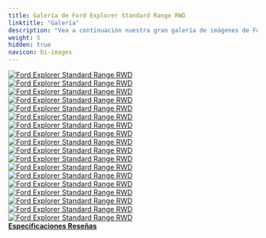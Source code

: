 ```yaml
---
title: Galería de Ford Explorer Standard Range RWD
linktitle: "Galería"
description: "Vea a continuación nuestra gran galería de imágenes de Ford Explorer Standard Range RWD. Haga clic en las imágenes para versiones en alta resolución."
weight: 5
hidden: true
navicon: bi-images
---
```

<!-- markdownlint-disable MD033 -->
<div class="row" id ="my-gallery">
	<div class="pswp-grid-item col-6 col-md-4">
		<a href="https://media.evkx.net/multimedia/models/ford/explorer/explorer_standard_range_rwd/charging_1.jpg"
data-pswp-src="https://media.evkx.net/multimedia/models/ford/explorer/explorer_standard_range_rwd/charging_1.jpg"
data-pswp-width="3000"
data-pswp-height="2000" 
target="_blank">
			<img src="https://media.evkx.net/multimedia/models/ford/explorer/explorer_standard_range_rwd/charging_1_xst.jpg" alt="Ford Explorer Standard Range RWD" class="img-fluid " />
		</a>
	</div>
	<div class="pswp-grid-item col-6 col-md-4">
		<a href="https://media.evkx.net/multimedia/models/ford/explorer/explorer_standard_range_rwd/charging_2.jpg"
data-pswp-src="https://media.evkx.net/multimedia/models/ford/explorer/explorer_standard_range_rwd/charging_2.jpg"
data-pswp-width="3000"
data-pswp-height="2283" 
target="_blank">
			<img src="https://media.evkx.net/multimedia/models/ford/explorer/explorer_standard_range_rwd/charging_2_xst.jpg" alt="Ford Explorer Standard Range RWD" class="img-fluid " />
		</a>
	</div>
	<div class="pswp-grid-item col-6 col-md-4">
		<a href="https://media.evkx.net/multimedia/models/ford/explorer/explorer_standard_range_rwd/exterior_1.jpg"
data-pswp-src="https://media.evkx.net/multimedia/models/ford/explorer/explorer_standard_range_rwd/exterior_1.jpg"
data-pswp-width="3000"
data-pswp-height="2199" 
target="_blank">
			<img src="https://media.evkx.net/multimedia/models/ford/explorer/explorer_standard_range_rwd/exterior_1_xst.jpg" alt="Ford Explorer Standard Range RWD" class="img-fluid " />
		</a>
	</div>
	<div class="pswp-grid-item col-6 col-md-4">
		<a href="https://media.evkx.net/multimedia/models/ford/explorer/explorer_standard_range_rwd/exterior_2.jpg"
data-pswp-src="https://media.evkx.net/multimedia/models/ford/explorer/explorer_standard_range_rwd/exterior_2.jpg"
data-pswp-width="3000"
data-pswp-height="2250" 
target="_blank">
			<img src="https://media.evkx.net/multimedia/models/ford/explorer/explorer_standard_range_rwd/exterior_2_xst.jpg" alt="Ford Explorer Standard Range RWD" class="img-fluid " />
		</a>
	</div>
	<div class="pswp-grid-item col-6 col-md-4">
		<a href="https://media.evkx.net/multimedia/models/ford/explorer/explorer_standard_range_rwd/exterior_3.jpg"
data-pswp-src="https://media.evkx.net/multimedia/models/ford/explorer/explorer_standard_range_rwd/exterior_3.jpg"
data-pswp-width="3000"
data-pswp-height="1696" 
target="_blank">
			<img src="https://media.evkx.net/multimedia/models/ford/explorer/explorer_standard_range_rwd/exterior_3_xst.jpg" alt="Ford Explorer Standard Range RWD" class="img-fluid " />
		</a>
	</div>
	<div class="pswp-grid-item col-6 col-md-4">
		<a href="https://media.evkx.net/multimedia/models/ford/explorer/explorer_standard_range_rwd/exterior_4.jpg"
data-pswp-src="https://media.evkx.net/multimedia/models/ford/explorer/explorer_standard_range_rwd/exterior_4.jpg"
data-pswp-width="3000"
data-pswp-height="2193" 
target="_blank">
			<img src="https://media.evkx.net/multimedia/models/ford/explorer/explorer_standard_range_rwd/exterior_4_xst.jpg" alt="Ford Explorer Standard Range RWD" class="img-fluid " />
		</a>
	</div>
	<div class="pswp-grid-item col-6 col-md-4">
		<a href="https://media.evkx.net/multimedia/models/ford/explorer/explorer_standard_range_rwd/exterior_5.jpg"
data-pswp-src="https://media.evkx.net/multimedia/models/ford/explorer/explorer_standard_range_rwd/exterior_5.jpg"
data-pswp-width="3000"
data-pswp-height="1506" 
target="_blank">
			<img src="https://media.evkx.net/multimedia/models/ford/explorer/explorer_standard_range_rwd/exterior_5_xst.jpg" alt="Ford Explorer Standard Range RWD" class="img-fluid " />
		</a>
	</div>
	<div class="pswp-grid-item col-6 col-md-4">
		<a href="https://media.evkx.net/multimedia/models/ford/explorer/explorer_standard_range_rwd/exterior_6.jpg"
data-pswp-src="https://media.evkx.net/multimedia/models/ford/explorer/explorer_standard_range_rwd/exterior_6.jpg"
data-pswp-width="3000"
data-pswp-height="2250" 
target="_blank">
			<img src="https://media.evkx.net/multimedia/models/ford/explorer/explorer_standard_range_rwd/exterior_6_xst.jpg" alt="Ford Explorer Standard Range RWD" class="img-fluid " />
		</a>
	</div>
	<div class="pswp-grid-item col-6 col-md-4">
		<a href="https://media.evkx.net/multimedia/models/ford/explorer/explorer_standard_range_rwd/exterior_7.jpg"
data-pswp-src="https://media.evkx.net/multimedia/models/ford/explorer/explorer_standard_range_rwd/exterior_7.jpg"
data-pswp-width="3000"
data-pswp-height="1632" 
target="_blank">
			<img src="https://media.evkx.net/multimedia/models/ford/explorer/explorer_standard_range_rwd/exterior_7_xst.jpg" alt="Ford Explorer Standard Range RWD" class="img-fluid " />
		</a>
	</div>
	<div class="pswp-grid-item col-6 col-md-4">
		<a href="https://media.evkx.net/multimedia/models/ford/explorer/explorer_standard_range_rwd/exterior_8.jpg"
data-pswp-src="https://media.evkx.net/multimedia/models/ford/explorer/explorer_standard_range_rwd/exterior_8.jpg"
data-pswp-width="3000"
data-pswp-height="1537" 
target="_blank">
			<img src="https://media.evkx.net/multimedia/models/ford/explorer/explorer_standard_range_rwd/exterior_8_xst.jpg" alt="Ford Explorer Standard Range RWD" class="img-fluid " />
		</a>
	</div>
	<div class="pswp-grid-item col-6 col-md-4">
		<a href="https://media.evkx.net/multimedia/models/ford/explorer/explorer_standard_range_rwd/headlights_1.jpg"
data-pswp-src="https://media.evkx.net/multimedia/models/ford/explorer/explorer_standard_range_rwd/headlights_1.jpg"
data-pswp-width="3000"
data-pswp-height="2250" 
target="_blank">
			<img src="https://media.evkx.net/multimedia/models/ford/explorer/explorer_standard_range_rwd/headlights_1_xst.jpg" alt="Ford Explorer Standard Range RWD" class="img-fluid " />
		</a>
	</div>
	<div class="pswp-grid-item col-6 col-md-4">
		<a href="https://media.evkx.net/multimedia/models/ford/explorer/explorer_standard_range_rwd/interior_1.jpg"
data-pswp-src="https://media.evkx.net/multimedia/models/ford/explorer/explorer_standard_range_rwd/interior_1.jpg"
data-pswp-width="3000"
data-pswp-height="2250" 
target="_blank">
			<img src="https://media.evkx.net/multimedia/models/ford/explorer/explorer_standard_range_rwd/interior_1_xst.jpg" alt="Ford Explorer Standard Range RWD" class="img-fluid " />
		</a>
	</div>
	<div class="pswp-grid-item col-6 col-md-4">
		<a href="https://media.evkx.net/multimedia/models/ford/explorer/explorer_standard_range_rwd/main_1.jpg"
data-pswp-src="https://media.evkx.net/multimedia/models/ford/explorer/explorer_standard_range_rwd/main_1.jpg"
data-pswp-width="3000"
data-pswp-height="1627" 
target="_blank">
			<img src="https://media.evkx.net/multimedia/models/ford/explorer/explorer_standard_range_rwd/main_1_xst.jpg" alt="Ford Explorer Standard Range RWD" class="img-fluid " />
		</a>
	</div>
	<div class="pswp-grid-item col-6 col-md-4">
		<a href="https://media.evkx.net/multimedia/models/ford/explorer/explorer_standard_range_rwd/rearlights_1.jpg"
data-pswp-src="https://media.evkx.net/multimedia/models/ford/explorer/explorer_standard_range_rwd/rearlights_1.jpg"
data-pswp-width="3000"
data-pswp-height="4000" 
target="_blank">
			<img src="https://media.evkx.net/multimedia/models/ford/explorer/explorer_standard_range_rwd/rearlights_1_xst.jpg" alt="Ford Explorer Standard Range RWD" class="img-fluid " />
		</a>
	</div>
	<div class="pswp-grid-item col-6 col-md-4">
		<a href="https://media.evkx.net/multimedia/models/ford/explorer/explorer_standard_range_rwd/screens_1.jpg"
data-pswp-src="https://media.evkx.net/multimedia/models/ford/explorer/explorer_standard_range_rwd/screens_1.jpg"
data-pswp-width="3000"
data-pswp-height="2250" 
target="_blank">
			<img src="https://media.evkx.net/multimedia/models/ford/explorer/explorer_standard_range_rwd/screens_1_xst.jpg" alt="Ford Explorer Standard Range RWD" class="img-fluid " />
		</a>
	</div>
	<div class="pswp-grid-item col-6 col-md-4">
		<a href="https://media.evkx.net/multimedia/models/ford/explorer/explorer_standard_range_rwd/screens_2.jpg"
data-pswp-src="https://media.evkx.net/multimedia/models/ford/explorer/explorer_standard_range_rwd/screens_2.jpg"
data-pswp-width="3000"
data-pswp-height="4000" 
target="_blank">
			<img src="https://media.evkx.net/multimedia/models/ford/explorer/explorer_standard_range_rwd/screens_2_xst.jpg" alt="Ford Explorer Standard Range RWD" class="img-fluid " />
		</a>
	</div>
	<div class="pswp-grid-item col-6 col-md-4">
		<a href="https://media.evkx.net/multimedia/models/ford/explorer/explorer_standard_range_rwd/screens_3.jpg"
data-pswp-src="https://media.evkx.net/multimedia/models/ford/explorer/explorer_standard_range_rwd/screens_3.jpg"
data-pswp-width="3000"
data-pswp-height="2250" 
target="_blank">
			<img src="https://media.evkx.net/multimedia/models/ford/explorer/explorer_standard_range_rwd/screens_3_xst.jpg" alt="Ford Explorer Standard Range RWD" class="img-fluid " />
		</a>
	</div>
	<div class="pswp-grid-item col-6 col-md-4">
		<a href="https://media.evkx.net/multimedia/models/ford/explorer/explorer_standard_range_rwd/wheels_1.jpg"
data-pswp-src="https://media.evkx.net/multimedia/models/ford/explorer/explorer_standard_range_rwd/wheels_1.jpg"
data-pswp-width="3000"
data-pswp-height="4000" 
target="_blank">
			<img src="https://media.evkx.net/multimedia/models/ford/explorer/explorer_standard_range_rwd/wheels_1_xst.jpg" alt="Ford Explorer Standard Range RWD" class="img-fluid " />
		</a>
	</div>
</div>
<script type="module">
  import PhotoSwipeLightbox from '/js/photoswipe-lightbox.esm.js';
    const lightbox = new PhotoSwipeLightbox({
       gallery: '#my-gallery',
        children: 'a',
        pswpModule: () => import('/js/photoswipe.esm.js')
    });
lightbox.init();
</script>
<div class="mt-3 mb-3">
<a href="../specifications/" class="text-decoration-none text-black">
<strong><i class="bi-arrow-left"></i> Especificaciones </strong>
</a>
<a href="../reviews/" class="text-decoration-none text-black float-end">
<strong>Reseñas <i class="bi-arrow-right"></i></strong>
</a>
</div>
